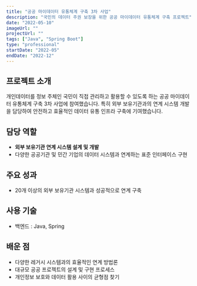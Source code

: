 ```yaml
---
title: "공공 마이데이터 유통체계 구축 3차 사업"
description: "국민의 데이터 주권 보장을 위한 공공 마이데이터 유통체계 구축 프로젝트"
date: "2022-05-10"
imageUrl: ""
projectUrl: ""
tags: ["Java", "Spring Boot"]
type: "professional"
startDate: "2022-05"
endDate: "2022-12"
---
```


## 프로젝트 소개

개인데이터를 정보 주체인 국민이 직접 관리하고 활용할 수 있도록 하는 공공 마이데이터 유통체계 구축 3차 사업에 참여했습니다. 특히 외부 보유기관과의 연계 시스템 개발을 담당하여 안전하고 효율적인 데이터 유통 인프라 구축에 기여했습니다.

## 담당 역할

- **외부 보유기관 연계 시스템 설계 및 개발**
- 다양한 공공기관 및 민간 기업의 데이터 시스템과 연계하는 표준 인터페이스 구현


## 주요 성과

- 20개 이상의 외부 보유기관 시스템과 성공적으로 연계 구축

## 사용 기술

- 백엔드 : Java, Spring

## 배운 점

- 다양한 레거시 시스템과의 효율적인 연계 방법론
- 대규모 공공 프로젝트의 설계 및 구현 프로세스
- 개인정보 보호와 데이터 활용 사이의 균형점 찾기
